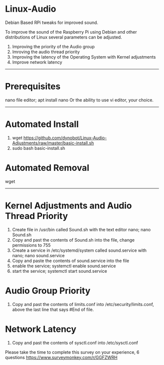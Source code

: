 # Linux-Audio
Debian Based RPi tweaks for improved sound.
 
 To improve the sound of the Raspberry Pi using Debian and other distributions of Linux several parameters can be adjusted.
 1) Improving the priority of the Audio group
 2) Imroving the audio thread priority
 3) Improving the latency of the Operating System with Kernel adjustments
 4) Improve network latency
 ______________________________________________________________________________________________________________________________
 # Prerequisites 
 nano file editor; apt install nano
 Or the ability to use vi editor, your choice.
 ______________________________________________________________________________________________________________________________
 # Automated Install
 1) wget https://github.com/dynobot/Linux-Audio-Adjustments/raw/master/basic-install.sh
 2) sudo bash basic-install.sh
 
 # Automated Removal
 wget 
 ______________________________________________________________________________________________________________________________
 # Kernel Adjustments and Audio Thread Priority
 1) Create file in /usr/bin called Sound.sh with the text editor nano; nano Sound.sh
 2) Copy and past the contents of Sound.sh into the file, change permissions to 755
 3) Create a service in /etc/systemd/system called sound.service with nano; nano sound.service
 4) Copy and paste the contents of sound.service into the file
 5) enable the service; systemctl enable sound.service
 6) start the service; systemctl start sound.service
 
 # Audio Group Priority
 1) Copy and past the contents of limits.conf into /etc/security/limits.conf, above the last line that says #End of file.
 
 # Network Latency
 1) Copy and past the contents of sysctl.conf into /etc/sysctl.conf



Please take the time to complete this survey on your experience, 6 questions 
https://www.surveymonkey.com/r/GGFZWRH
